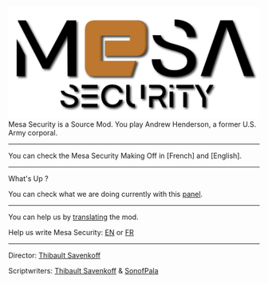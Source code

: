![Logo](https://github.com/Technologie-System/Mesa-Security/blob/master/Mesa%20Security.png?raw=true "Pretty")
Mesa Security is a Source Mod. You play Andrew Henderson, a former U.S. Army corporal.

***

You can check the Mesa Security Making Off in [French] and [English].

***

What's Up ?

You can check what we are doing currently with this [panel].

***

You can help us by [translating](https://crwd.in/mesa-security) the mod.

Help us write Mesa Security: [EN] or [FR]

***

Director: [Thibault Savenkoff]

Scriptwriters: [Thibault Savenkoff] & [SonofPala]

[EN]: https://forms.gle/5Fru3n9HPX1QC8PHA
[FR]: https://forms.gle/1k32ATVoT3njMkwA7
[panel]: https://github.com/orgs/Technologie-System/projects/2
[Thibault Savenkoff]: https://github.com/Thibault-Savenkoff
[SonofPala]: https://github.com/SonofPala
